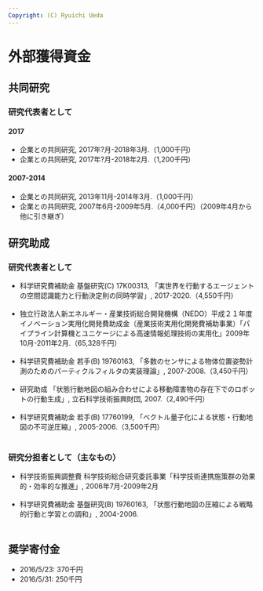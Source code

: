 ```yaml
---
Copyright: (C) Ryuichi Ueda
---
```



# 外部獲得資金
<h2>共同研究</h2>

### 研究代表者として

#### 2017

* 企業との共同研究, 2017年?月-2018年3月.（1,000千円）
* 企業との共同研究, 2017年?月-2018年2月.（1,200千円）

#### 2007-2014

* 企業との共同研究, 2013年11月-2014年3月.（1,000千円）
* 企業との共同研究, 2007年6月-2009年5月.（4,000千円）（2009年4月から他に引き継ぎ）

<h2>研究助成</h2>

<h3>研究代表者として</h3>

<ul>
 <li>科学研究費補助金 基盤研究(C) 17K00313,
「実世界を行動するエージェントの空間認識能力と行動決定則の同時学習」,
2017-2020.（4,550千円）</li><br />

 <li>独立行政法人新エネルギー・産業技術総合開発機構（NEDO）平成２１年度イノベーション実用化開発費助成金（産業技術実用化開発費補助事業）「パイプライン計算機とユニケージによる高速情報処理技術の実用化」2009年10月-2011年2月.（65,328千円）</li><br />

 <li>科学研究費補助金 若手(B) 19760163,
「多数のセンサによる物体位置姿勢計測のためのパーティクルフィルタの実装理論」,
2007-2008.（3,450千円）</li><br />

 <li>研究助成 「状態行動地図の組み合わせによる移動障害物の存在下でのロボットの行動生成」,
立石科学技術振興財団,
2007.（2,490千円）</li><br />

 <li>科学研究費補助金 若手(B) 17760199,
「ベクトル量子化による状態・行動地図の不可逆圧縮」,
2005-2006.（3,500千円）</li><br />

</ul>

<h3>研究分担者として（主なもの）</h3>

<ul>
 <li>科学技術振興調整費 科学技術総合研究委託事業「科学技術連携施策群の効果的・効率的な推進」, 2006年7月-2009年2月</li><br />


 <li>科学研究費補助金 基盤研究(B) 19760163,
「状態行動地図の圧縮による戦略的行動と学習との調和」,
2004-2006.</li><br />

</ul>


<h2>奨学寄付金</h2>

<ul>
	<li>2016/5/23: 370千円</li>
	<li>2016/5/31: 250千円</li>
</ul>

